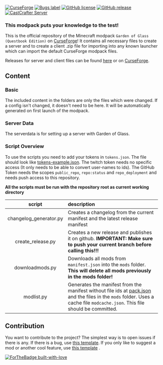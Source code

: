 [![CurseForge](http://cf.way2muchnoise.eu/full_275351_downloads.svg)](https://www.curseforge.com/minecraft/modpacks/garden-of-glass-questbook-edition)
[![Bugs label](https://img.shields.io/github/issues/MelanX/GardenofGlass-QuestbookEdition/bug)](https://github.com/MelanX/GardenofGlass-QuestbookEdition/issues?q=is%3Aissue+is%3Aopen+label%3Abug)
[![GitHub license](https://img.shields.io/github/license/MelanX/GardenofGlass-QuestbookEdition.svg)](https://github.com/MelanX/GardenofGlass-QuestbookEdition/blob/master/LICENSE)
[![GitHub release](https://img.shields.io/github/release/MelanX/GardenofGlass-QuestbookEdition.svg)](https://GitHub.com/MelanX/GardenofGlass-QuestbookEdition/releases/)
[![CastCrafter Server](https://img.shields.io/discord/133198459531558912.svg?color=7289da&label=MelanX%20Server&logo=discord&style=flat-square)](https://discord.gg/u8ZE5Ts)

### This modpack puts your knowledge to the test!

This is the official repository of the Minecraft modpack `Garden of Glass (Questbook Edition)` on
[CurseForge](https://www.curseforge.com/minecraft/modpacks/garden-of-glass-questbook-edition)! It contains all necessary
files to create a server and to create a client .zip file for importing into any known launcher which can import the
default CurseForge modpack files.

Releases for server and client files can be
found [here](https://github.com/MelanX/GardenofGlass-QuestbookEdition/releases)
or on [CurseForge](https://www.curseforge.com/minecraft/modpacks/garden-of-glass-questbook-edition).

## Content

### Basic

The included content in the folders are only the files which were changed. If a config isn't changed, it doesn't need to
be here. It will be automatically generated on first launch of the modpack.

### Server Data

The serverdata is for setting up a server with Garden of Glass.

### Script Overview

To use the scripts you need to add your tokens in `tokens.json`. The file should look
like [tokens-example.json](tokens-example.json). The twitch token needs no specific access (It only needs to be able to
convert user-names to ids). The GitHub Token needs the scopes `public_repo`, `repo:status` and `repo_deployment` and
needs push access to this repository.

**All the scripts must be run with the repository root as current working directory**

| script | description |
| :---: | :---  |
| changelog_generator.py | Creates a changelog from the current manifest and the latest release manifest |
| create_release.py | Creates a new release and publishes it on github. **IMPORTANT: Make sure to push your current branch before calling this!!!** |
| downloadmods.py | Downloads all mods from `manifest.json` into the `mods` folder. **This will delete all mods previously in the mods folder!** |
| modlist.py | Generates the manifest from the manifest without file ids at [pack.json](pack.json) and the files in the `mods` folder. Uses a cache file `modcache.json`. This file should be committed. |

## Contribution

You want to contribute to the project? The simplest way is to open issues if there is any. If there is a bug, use
[this template](https://github.com/MelanX/GardenofGlass-QuestbookEdition/issues/new?labels=bug&template=bug_report.md).
If you only like to suggest a mod or another cool feature, use
[this template](https://github.com/MelanX/GardenofGlass-QuestbookEdition/issues/new?labels=enhancement&template=feature_request.md)
.

[![ForTheBadge built-with-love](http://ForTheBadge.com/images/badges/built-with-love.svg)](https://GitHub.com/MelanX/GardenofGlass-QuestbookEdition)
